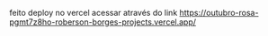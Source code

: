 feito deploy no vercel acessar através do link https://outubro-rosa-pgmt7z8ho-roberson-borges-projects.vercel.app/

